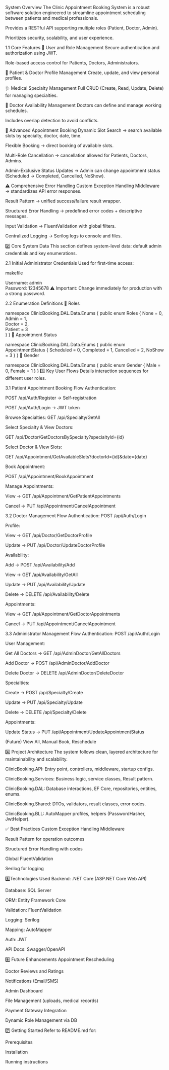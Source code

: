  System Overview
The Clinic Appointment Booking System is a robust software solution engineered to streamline appointment scheduling between patients and medical professionals.

Provides a RESTful API supporting multiple roles (Patient, Doctor, Admin).

Prioritizes security, scalability, and user experience.

1.1 Core Features
🔐 User and Role Management
Secure authentication and authorization using JWT.

Role-based access control for Patients, Doctors, Administrators.

👤 Patient & Doctor Profile Management
Create, update, and view personal profiles.

🩺 Medical Specialty Management
Full CRUD (Create, Read, Update, Delete) for managing specialties.

📅 Doctor Availability Management
Doctors can define and manage working schedules.

Includes overlap detection to avoid conflicts.

📆 Advanced Appointment Booking
Dynamic Slot Search → search available slots by specialty, doctor, date, time.

Flexible Booking → direct booking of available slots.

Multi-Role Cancellation → cancellation allowed for Patients, Doctors, Admins.

Admin-Exclusive Status Updates → Admin can change appointment status (Scheduled → Completed, Cancelled, NoShow).

⚠️ Comprehensive Error Handling
Custom Exception Handling Middleware → standardizes API error responses.

Result Pattern → unified success/failure result wrapper.

Structured Error Handling → predefined error codes + descriptive messages.

Input Validation → FluentValidation with global filters.

Centralized Logging → Serilog logs to console and files.

2️⃣ Core System Data
This section defines system-level data: default admin credentials and key enumerations.

2.1 Initial Administrator Credentials
Used for first-time access:

makefile
 
 
Username: admin  
Password: 12345678
⚠️ Important: Change immediately for production with a strong password.

2.2 Enumeration Definitions
👥 Roles
 
 
 
namespace ClinicBooking.DAL.Data.Enums
{
    public enum Roles
    {
        None = 0,    
        Admin = 1,   
        Doctor = 2,  
        Patient = 3  
    }
}
📌 Appointment Status
 
 
 
namespace ClinicBooking.DAL.Data.Enums
{
    public enum AppointmentStatus
    {
        Scheduled = 0,
        Completed = 1,
        Cancelled = 2,
        NoShow = 3
    }
}
🚻 Gender
 
 
 
namespace ClinicBooking.DAL.Data.Enums
{
    public enum Gender
    {
        Male = 0,
        Female = 1
    }
}
3️⃣ Key User Flows
Details interaction sequences for different user roles.

3.1 Patient Appointment Booking Flow
Authentication:

POST /api/Auth/Register → Self-registration

POST /api/Auth/Login → JWT token

Browse Specialties: GET /api/Specialty/GetAll

Select Specialty & View Doctors:

GET /api/Doctor/GetDoctorsBySpecialty?specialtyId={id}

Select Doctor & View Slots:

GET /api/Appointment/GetAvailableSlots?doctorId={id}&date={date}

Book Appointment:

POST /api/Appointment/BookAppointment

Manage Appointments:

View → GET /api/Appointment/GetPatientAppointments

Cancel → PUT /api/Appointment/CancelAppointment

3.2 Doctor Management Flow
Authentication: POST /api/Auth/Login

Profile:

View → GET /api/Doctor/GetDoctorProfile

Update → PUT /api/Doctor/UpdateDoctorProfile

Availability:

Add → POST /api/Availability/Add

View → GET /api/Availability/GetAll

Update → PUT /api/Availability/Update

Delete → DELETE /api/Availability/Delete

Appointments:

View → GET /api/Appointment/GetDoctorAppointments

Cancel → PUT /api/Appointment/CancelAppointment

3.3 Administrator Management Flow
Authentication: POST /api/Auth/Login

User Management:

Get All Doctors → GET /api/AdminDoctor/GetAllDoctors

Add Doctor → POST /api/AdminDoctor/AddDoctor

Delete Doctor → DELETE /api/AdminDoctor/DeleteDoctor

Specialties:

Create → POST /api/Specialty/Create

Update → PUT /api/Specialty/Update

Delete → DELETE /api/Specialty/Delete

Appointments:

Update Status → PUT /api/Appointment/UpdateAppointmentStatus

(Future) View All, Manual Book, Reschedule


4️⃣ Project Architecture
The system follows clean, layered architecture for maintainability and scalability.

ClinicBooking.API: Entry point, controllers, middleware, startup configs.

ClinicBooking.Services: Business logic, service classes, Result pattern.

ClinicBooking.DAL: Database interactions, EF Core, repositories, entities, enums.

ClinicBooking.Shared: DTOs, validators, result classes, error codes.

ClinicBooking.BLL: AutoMapper profiles, helpers (PasswordHasher, JwtHelper).

✅ Best Practices
Custom Exception Handling Middleware

Result Pattern for operation outcomes

Structured Error Handling with codes

Global FluentValidation

Serilog for logging

5️⃣Technologies Used
Backend: .NET Core (ASP.NET Core Web API)

Database: SQL Server

ORM: Entity Framework Core

Validation: FluentValidation

Logging: Serilog

Mapping: AutoMapper

Auth: JWT

API Docs: Swagger/OpenAPI

6️⃣ Future Enhancements
Appointment Rescheduling

Doctor Reviews and Ratings

Notifications (Email/SMS)

Admin Dashboard

File Management (uploads, medical records)

Payment Gateway Integration

Dynamic Role Management via DB

7️⃣ Getting Started
Refer to README.md for:

Prerequisites

Installation

Running instructions

